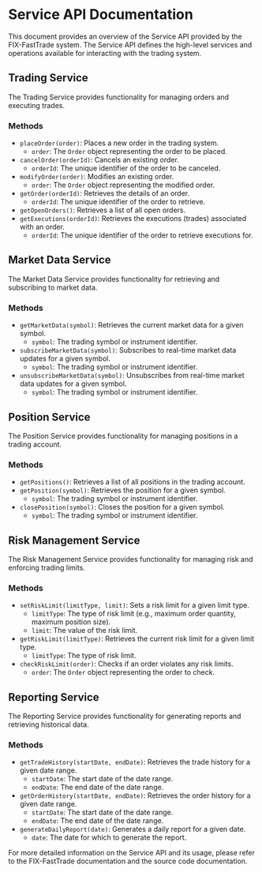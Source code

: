 # Service API Documentation

This document provides an overview of the Service API provided by the FIX-FastTrade system. The Service API defines the high-level services and operations available for interacting with the trading system.

## Trading Service

The Trading Service provides functionality for managing orders and executing trades.

### Methods

- `placeOrder(order)`: Places a new order in the trading system.
  - `order`: The `Order` object representing the order to be placed.
- `cancelOrder(orderId)`: Cancels an existing order.
  - `orderId`: The unique identifier of the order to be canceled.
- `modifyOrder(order)`: Modifies an existing order.
  - `order`: The `Order` object representing the modified order.
- `getOrder(orderId)`: Retrieves the details of an order.
  - `orderId`: The unique identifier of the order to retrieve.
- `getOpenOrders()`: Retrieves a list of all open orders.
- `getExecutions(orderId)`: Retrieves the executions (trades) associated with an order.
  - `orderId`: The unique identifier of the order to retrieve executions for.

## Market Data Service

The Market Data Service provides functionality for retrieving and subscribing to market data.

### Methods

- `getMarketData(symbol)`: Retrieves the current market data for a given symbol.
  - `symbol`: The trading symbol or instrument identifier.
- `subscribeMarketData(symbol)`: Subscribes to real-time market data updates for a given symbol.
  - `symbol`: The trading symbol or instrument identifier.
- `unsubscribeMarketData(symbol)`: Unsubscribes from real-time market data updates for a given symbol.
  - `symbol`: The trading symbol or instrument identifier.

## Position Service

The Position Service provides functionality for managing positions in a trading account.

### Methods

- `getPositions()`: Retrieves a list of all positions in the trading account.
- `getPosition(symbol)`: Retrieves the position for a given symbol.
  - `symbol`: The trading symbol or instrument identifier.
- `closePosition(symbol)`: Closes the position for a given symbol.
  - `symbol`: The trading symbol or instrument identifier.

## Risk Management Service

The Risk Management Service provides functionality for managing risk and enforcing trading limits.

### Methods

- `setRiskLimit(limitType, limit)`: Sets a risk limit for a given limit type.
  - `limitType`: The type of risk limit (e.g., maximum order quantity, maximum position size).
  - `limit`: The value of the risk limit.
- `getRiskLimit(limitType)`: Retrieves the current risk limit for a given limit type.
  - `limitType`: The type of risk limit.
- `checkRiskLimit(order)`: Checks if an order violates any risk limits.
  - `order`: The `Order` object representing the order to check.

## Reporting Service

The Reporting Service provides functionality for generating reports and retrieving historical data.

### Methods

- `getTradeHistory(startDate, endDate)`: Retrieves the trade history for a given date range.
  - `startDate`: The start date of the date range.
  - `endDate`: The end date of the date range.
- `getOrderHistory(startDate, endDate)`: Retrieves the order history for a given date range.
  - `startDate`: The start date of the date range.
  - `endDate`: The end date of the date range.
- `generateDailyReport(date)`: Generates a daily report for a given date.
  - `date`: The date for which to generate the report.

For more detailed information on the Service API and its usage, please refer to the FIX-FastTrade documentation and the source code documentation.